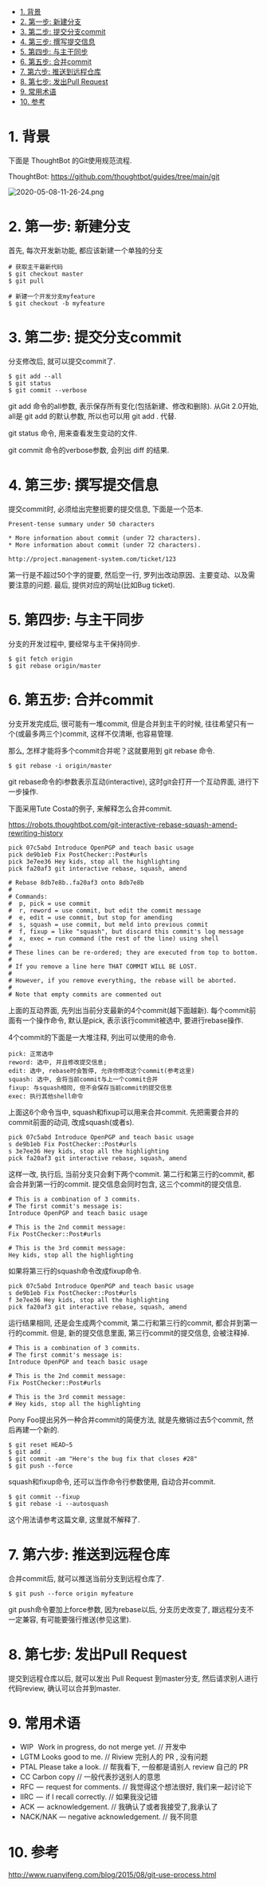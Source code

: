 
<!-- @import "[TOC]" {cmd="toc" depthFrom=1 depthTo=6 orderedList=false} -->

<!-- code_chunk_output -->

- [1. 背景](#1-背景)
- [2. 第一步: 新建分支](#2-第一步-新建分支)
- [3. 第二步: 提交分支commit](#3-第二步提交分支commit)
- [4. 第三步: 撰写提交信息](#4-第三步撰写提交信息)
- [5. 第四步: 与主干同步](#5-第四步与主干同步)
- [6. 第五步: 合并commit](#6-第五步合并commit)
- [7. 第六步: 推送到远程仓库](#7-第六步推送到远程仓库)
- [8. 第七步: 发出Pull Request](#8-第七步发出pull-request)
- [9. 常用术语](#9-常用术语)
- [10. 参考](#10-参考)

<!-- /code_chunk_output -->


# 1. 背景

下面是 ThoughtBot 的Git使用规范流程. 

ThoughtBot: https://github.com/thoughtbot/guides/tree/main/git

![2020-05-08-11-26-24.png](./images/2020-05-08-11-26-24.png)

# 2. 第一步: 新建分支

首先, 每次开发新功能, 都应该新建一个单独的分支

```
# 获取主干最新代码
$ git checkout master
$ git pull

# 新建一个开发分支myfeature
$ git checkout -b myfeature
```

# 3. 第二步: 提交分支commit

分支修改后, 就可以提交commit了. 

```
$ git add --all
$ git status
$ git commit --verbose
```

git add 命令的all参数, 表示保存所有变化(包括新建、修改和删除). 从Git 2.0开始, all是 git add 的默认参数, 所以也可以用 git add . 代替. 

git status 命令, 用来查看发生变动的文件. 

git commit 命令的verbose参数, 会列出 diff 的结果. 

# 4. 第三步: 撰写提交信息

提交commit时, 必须给出完整扼要的提交信息, 下面是一个范本. 

```
Present-tense summary under 50 characters

* More information about commit (under 72 characters).
* More information about commit (under 72 characters).

http://project.management-system.com/ticket/123
```

第一行是不超过50个字的提要, 然后空一行, 罗列出改动原因、主要变动、以及需要注意的问题. 最后, 提供对应的网址(比如Bug ticket). 

# 5. 第四步: 与主干同步

分支的开发过程中, 要经常与主干保持同步. 

```
$ git fetch origin
$ git rebase origin/master
```

# 6. 第五步: 合并commit

分支开发完成后, 很可能有一堆commit, 但是合并到主干的时候, 往往希望只有一个(或最多两三个)commit, 这样不仅清晰, 也容易管理. 

那么, 怎样才能将多个commit合并呢？这就要用到 git rebase 命令. 

```
$ git rebase -i origin/master
```

git rebase命令的i参数表示互动(interactive), 这时git会打开一个互动界面, 进行下一步操作. 

下面采用Tute Costa的例子, 来解释怎么合并commit. 

https://robots.thoughtbot.com/git-interactive-rebase-squash-amend-rewriting-history

```
pick 07c5abd Introduce OpenPGP and teach basic usage
pick de9b1eb Fix PostChecker::Post#urls
pick 3e7ee36 Hey kids, stop all the highlighting
pick fa20af3 git interactive rebase, squash, amend

# Rebase 8db7e8b..fa20af3 onto 8db7e8b
#
# Commands:
#  p, pick = use commit
#  r, reword = use commit, but edit the commit message
#  e, edit = use commit, but stop for amending
#  s, squash = use commit, but meld into previous commit
#  f, fixup = like "squash", but discard this commit's log message
#  x, exec = run command (the rest of the line) using shell
#
# These lines can be re-ordered; they are executed from top to bottom.
#
# If you remove a line here THAT COMMIT WILL BE LOST.
#
# However, if you remove everything, the rebase will be aborted.
#
# Note that empty commits are commented out
```

上面的互动界面, 先列出当前分支最新的4个commit(越下面越新). 每个commit前面有一个操作命令, 默认是pick, 表示该行commit被选中, 要进行rebase操作. 

4个commit的下面是一大堆注释, 列出可以使用的命令. 

```
pick: 正常选中
reword: 选中, 并且修改提交信息; 
edit: 选中, rebase时会暂停, 允许你修改这个commit(参考这里)
squash: 选中, 会将当前commit与上一个commit合并
fixup: 与squash相同, 但不会保存当前commit的提交信息
exec: 执行其他shell命令
```

上面这6个命令当中, squash和fixup可以用来合并commit. 先把需要合并的commit前面的动词, 改成squash(或者s). 

```
pick 07c5abd Introduce OpenPGP and teach basic usage
s de9b1eb Fix PostChecker::Post#urls
s 3e7ee36 Hey kids, stop all the highlighting
pick fa20af3 git interactive rebase, squash, amend
```

这样一改, 执行后, 当前分支只会剩下两个commit. 第二行和第三行的commit, 都会合并到第一行的commit. 提交信息会同时包含, 这三个commit的提交信息. 

```
# This is a combination of 3 commits.
# The first commit's message is:
Introduce OpenPGP and teach basic usage

# This is the 2nd commit message:
Fix PostChecker::Post#urls

# This is the 3rd commit message:
Hey kids, stop all the highlighting
```

如果将第三行的squash命令改成fixup命令. 

```
pick 07c5abd Introduce OpenPGP and teach basic usage
s de9b1eb Fix PostChecker::Post#urls
f 3e7ee36 Hey kids, stop all the highlighting
pick fa20af3 git interactive rebase, squash, amend
```

运行结果相同, 还是会生成两个commit, 第二行和第三行的commit, 都合并到第一行的commit. 但是, 新的提交信息里面, 第三行commit的提交信息, 会被注释掉. 

```
# This is a combination of 3 commits.
# The first commit's message is:
Introduce OpenPGP and teach basic usage

# This is the 2nd commit message:
Fix PostChecker::Post#urls

# This is the 3rd commit message:
# Hey kids, stop all the highlighting
```

Pony Foo提出另外一种合并commit的简便方法, 就是先撤销过去5个commit, 然后再建一个新的. 

```
$ git reset HEAD~5
$ git add .
$ git commit -am "Here's the bug fix that closes #28"
$ git push --force
```

squash和fixup命令, 还可以当作命令行参数使用, 自动合并commit. 

```
$ git commit --fixup  
$ git rebase -i --autosquash 
```

这个用法请参考这篇文章, 这里就不解释了. 

# 7. 第六步: 推送到远程仓库

合并commit后, 就可以推送当前分支到远程仓库了. 

```
$ git push --force origin myfeature
```

git push命令要加上force参数, 因为rebase以后, 分支历史改变了, 跟远程分支不一定兼容, 有可能要强行推送(参见这里). 

# 8. 第七步: 发出Pull Request

提交到远程仓库以后, 就可以发出 Pull Request 到master分支, 然后请求别人进行代码review, 确认可以合并到master. 

# 9. 常用术语

* WIP   Work in progress, do not merge yet. // 开发中
* LGTM Looks good to me. // Riview 完别人的 PR , 没有问题
* PTAL Please take a look. // 帮我看下, 一般都是请别人 review 自己的 PR
* CC Carbon copy // 一般代表抄送别人的意思
* RFC  —  request for comments. // 我觉得这个想法很好, 我们来一起讨论下
* IIRC  —  if I recall correctly. // 如果我没记错
* ACK  —  acknowledgement. // 我确认了或者我接受了,我承认了
* NACK/NAK — negative acknowledgement. // 我不同意

# 10. 参考

http://www.ruanyifeng.com/blog/2015/08/git-use-process.html
